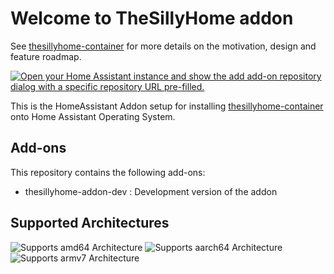 # Welcome to TheSillyHome addon

See [thesillyhome-container](https://github.com/lcmchris/thesillyhome-container) for more details on the motivation, design and feature roadmap.

[![Open your Home Assistant instance and show the add add-on repository dialog with a specific repository URL pre-filled.](https://my.home-assistant.io/badges/supervisor_add_addon_repository.svg)](https://my.home-assistant.io/redirect/supervisor_add_addon_repository/?repository_url=https://github.com/Mastershort/thesillyhome-addon-repo)

This is the HomeAssistant Addon setup for installing [thesillyhome-container](https://github.com/lcmchris/thesillyhome-container) onto Home Assistant Operating System.

 
## Add-ons


This repository contains the following add-ons:

- thesillyhome-addon-dev  : Development version of the addon



## Supported Architectures

![Supports amd64 Architecture][amd64-shield]
![Supports aarch64 Architecture][aarch64-shield]
![Supports armv7 Architecture][armv7-shield]


[amd64-shield]: https://img.shields.io/badge/amd64-yes-green.svg
[aarch64-shield]: https://img.shields.io/badge/aarch64-yes-green.svg
[armv7-shield]: https://img.shields.io/badge/armv7-yes-green.svg
